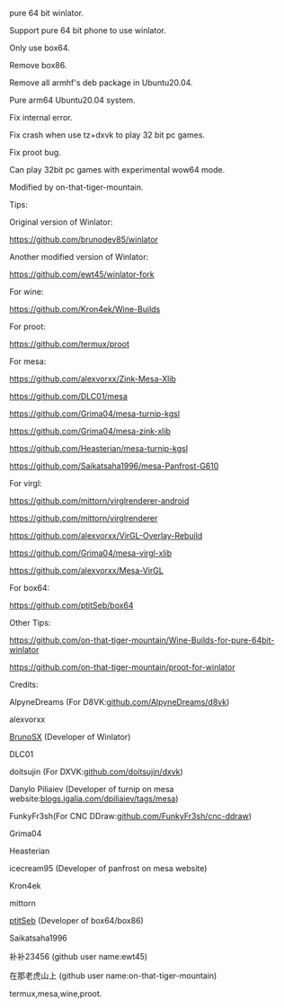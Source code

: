 pure 64 bit winlator.

Support pure 64 bit phone to use winlator.

Only use box64.

Remove box86.

Remove all armhf's deb package in Ubuntu20.04.

Pure arm64 Ubuntu20.04 system.

Fix internal error.

Fix crash when use tz+dxvk to play 32 bit pc games.

Fix proot bug.

Can play 32bit pc games with experimental wow64 mode.

Modified by on-that-tiger-mountain.

Tips:

Original version of Winlator:

https://github.com/brunodev85/winlator

Another modified version of Winlator:

https://github.com/ewt45/winlator-fork

For wine:

https://github.com/Kron4ek/Wine-Builds

For proot:

https://github.com/termux/proot

For mesa:

https://github.com/alexvorxx/Zink-Mesa-Xlib

https://github.com/DLC01/mesa

https://github.com/Grima04/mesa-turnip-kgsl

https://github.com/Grima04/mesa-zink-xlib

https://github.com/Heasterian/mesa-turnip-kgsl

https://github.com/Saikatsaha1996/mesa-Panfrost-G610

For virgl:

https://github.com/mittorn/virglrenderer-android

https://github.com/mittorn/virglrenderer

https://github.com/alexvorxx/VirGL-Overlay-Rebuild

https://github.com/Grima04/mesa-virgl-xlib

https://github.com/alexvorxx/Mesa-VirGL

For box64:

https://github.com/ptitSeb/box64


Other Tips:

https://github.com/on-that-tiger-mountain/Wine-Builds-for-pure-64bit-winlator

https://github.com/on-that-tiger-mountain/proot-for-winlator

Credits:

AlpyneDreams (For D8VK:[github.com/AlpyneDreams/d8vk](https://github.com/AlpyneDreams/d8vk))

alexvorxx

[BrunoSX](https://github.com/brunodev85/winlator) (Developer of Winlator)

DLC01

doitsujin (For DXVK:[github.com/doitsujin/dxvk](https://github.com/doitsujin/dxvk))

Danylo Piliaiev (Developer of  turnip on mesa website:[blogs.igalia.com/dpiliaiev/tags/mesa](https://blogs.igalia.com/dpiliaiev/tags/mesa/))

FunkyFr3sh(For CNC DDraw:[github.com/FunkyFr3sh/cnc-ddraw](https://github.com/FunkyFr3sh/cnc-ddraw))

Grima04

Heasterian

icecream95 (Developer of panfrost on mesa website)

Kron4ek

mittorn

[ptitSeb](https://github.com/ptitSeb/box64) (Developer of box64/box86)

Saikatsaha1996

补补23456 (github user name:ewt45)

在那老虎山上 (github user name:on-that-tiger-mountain)

termux,mesa,wine,proot.